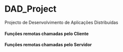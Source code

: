 # DAD_Project
Projecto de Desenvolvimento de Aplicações Distribuídas

#### Funções remotas chamadas pelo Cliente



#### Funções remotas chamadas pelo Servidor
